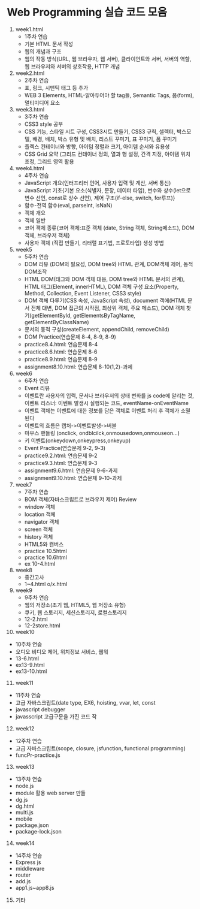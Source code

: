 # Web Programming 실습 코드 모음

1. week1.html
   - 1주차 연습
   - 기본 HTML 문서 작성
   - 웹의 개념과 구조
   - 웹의 작동 방식(URL, 웹 브라우자, 웹 서버), 클라이언트와 서버, 서버의 역할, 웹 브라우저와 서버의 상호작용, HTTP 개념
2. week2.html
   - 2주차 연습
   - 표, 링크, 시맨틱 태그 등 추가
   - WEB 3 Elements, HTML-알아두어야 할 tag들, Semantic Tags, 폼(form), 멀티미디어 요소
3. week3.html
   - 3주차 연습
   - CSS3 style 공부
   - CSS 기능, 스타일 시트 구성, CSS3시트 만들기, CSS3 규칙, 셀렉터, 박스모델, 배경, 배치, 박스 유형 및 배치, 리스트 꾸미기, 표 꾸미기, 폼 꾸미기
   - 플렉스 컨테이너와 방향, 아이텀 정렬과 크기, 아이템 순서와 유용성
   - CSS Grid 요약 (그리드 컨테이너 정의, 열과 행 설정, 간격 지정, 아이템 위치 조정, 그리드 영역 활용
4. week4.html
   - 4주차 연습
   - JavaScript 개요(인터프리터 언어, 사용자 입력 및 계산, 서버 통신)
   - JavaScript 기초{기본 요소(식별자, 문장, 데이터 타입), 변수와 상수(let으로 변수 선언, const로 상수 선언), 제어 구조(if-else, switch, for루프)}
   - 함수-전역 함수(eval, parselnt, isNaN)
   - 객체 개요
   - 객체 일반
   - 코어 객체 종류{코어 객체:표준 객체 (date, String 객체, String메소드), DOM 객체, 브라우저 객체}
   - 사용자 객체 (직접 만들기, 리터럴 표기법, 프로토타입) 생성 방법
5. week5
   - 5주차 연습
   - DOM 리뷰 (DOM의 필요성, DOM tree와 HTML 관계, DOM객체 제어, 동적 DOM조작
   - HTML DOM(태그와 DOM 객체 대응, DOM tree와 HTML 문서의 관계), HTML 태그(Element, innerHTML), DOM 객체 구성 요소(Property, Method, Collection, Event Listener, CSS3 style)
   - DOM 객체 다루기(CSS 속성, JavaScript 속성), document 객에(HTML 문서 전체 대변, DOM 접근의 시작점, 최상위 객체, 주요 메소드), DOM 객체 찾기(getElementByld, getElementsByTagName, getElementByClassName)
   - 문서의 동적 구성(createElement, appendChild, removeChild)
   - DOM Practice(연습문제 8-4, 8-9, 8-9)
   - practice8.4.html: 연습문제 8-4
   - practice8.6.html: 연습문제 8-6
   - practice8.9.html: 연습문제 8-9
   - assignment8.10.html: 연습문제 8-10(1,2)-과제
6. week6
   - 6주차 연습
   - Event 리뷰
   - 이벤트란 사용자의 입력, 문서나 브라우저의 상태 변화를 js code에 알리는 것, 이벤트 리스너: 이벤트 발생시 실행되는 코드, eventName-onEventName
   - 이벤트 객체는 이벤트에 대한 정보를 담은 객체로 이벤트 처리 후 객체가 소멸 된다
   - 이벤트의 흐름은 캡처->이벤트발생->버블
   - 마우스 핸들링 (onclick, ondblcilck,onmousedown,onmouseon...)
   - 키 이벤트(onkeydown,onkeypress,onkeyup)
   - Event Practice(연습문제 9-2, 9-3)
   - practice9.2.html: 연습문제 9-2
   - practice9.3.html: 연습문제 9-3
   - assignment9.6.html: 연습문제 9-6-과제
   - assignment9.10.html: 연습문제 9-10-과제
7. week7
   - 7주차 연습
   - BOM 객체(자바스크립트로 브라우저 제어) Review
   - window 객체 
   - location 객체
   - navigator 객체
   - screen 객체
   - history 객체
   - HTML5와 캔버스
   - practice 10.5html
   - practice 10.6html
   - ex 10-4.html
8. week8
   - 중간고사
   - 1~4.html o/x.html
9. week9
   - 9주차 연습
   - 웹의 저장소(초기 웹, HTML5, 웹 저장소 유형)
   - 쿠키, 웹 스토리지, 세션스토리지, 로컬스토리지
   - 12-2.html
   - 12-2store.html
10. week10
   - 10주차 연습
   - 오디오 비디오 제어, 위치정보 서비스, 웹워
   - 13-6.html
   - ex13-9.html
   - ex13-10.html
11. week11
   - 11주차 연습
   - 고급 자바스크립트(date type, EX6, hoisting, vvar, let, const
   - javascript debugger
   - javasscript 고급구문을 가진 코드 작
12. week12
   - 12주차 연습
   - 고급 자바스크립트(scope, closure, jsfunction, functional programming)
   - funcPr-practice.js
13. week13
   - 13주차 연습
   - node.js
   - module 활용 web server 만들
   - dg.js
   - dg.html
   - multi.js
   - mobile
   - package.json
   - package-lock.json
14. week14
   - 14주차 연습
   - Express js
   - middleware
   - router
   - add.js
   - app1.js~app8.js
15. 기타

